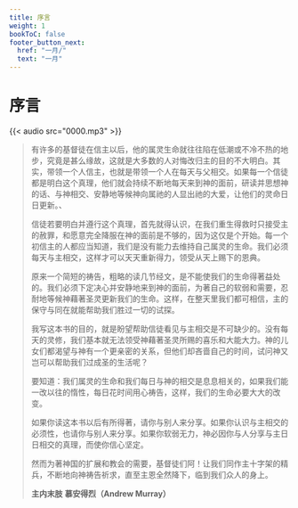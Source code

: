 ```yaml
---
title: 序言
weight: 1
bookToC: false
footer_button_next:
  href: "一月/"
  text: "一月"
---
```


# 序言

{{< audio src="0000.mp3" >}}

> 有许多的基督徒在信主以后，他的属灵生命就往往陷在低潮或不冷不热的地步，究竟是甚么缘故，这就是大多数的人对悔改归主的目的不大明白。其实，带领一个人信主，也就是带领一个人在每天与父相交。如果每一个信徒都是明白这个真理，他们就会持续不断地每天来到神的面前，研读并思想神的话、与神相交、安静地等候神向属祂的人显出祂的大爱，让他们的灵命日日更新。、
>
> 信徒若要明白并遵行这个真理，首先就得认识，在我们重生得救时只接受主的赦罪，和愿意完全降服在神的面前是不够的，因为这仅是个开始。每一个初信主的人都应当知道，我们是没有能力去维持自己属灵的生命。我们必须每天与主相交，这样才可以天天重新得力，领受从天上赐下的恩典。
>
> 原来一个简短的祷告，粗略的读几节经文，是不能使我们的生命得著益处的。我们必须下定决心并安静地来到神的面前，为著自己的软弱和需要，忍耐地等候神藉著圣灵更新我们的生命。这样，在整天里我们都可相信，主的保守与同在就能帮助我们胜过一切的试探。
>
> 我写这本书的目的，就是盼望帮助信徒看见与主相交是不可缺少的。没有每天的灵修，我们基本就无法领受神藉著圣灵所赐的喜乐和大能大力。神的儿女们都渴望与神有一个更亲密的关系，但他们却吝啬自己的时间，试问神又岂可以帮助我们过成圣的生活呢？
>
> 要知道：我们属灵的生命和我们每日与神的相交是息息相关的，如果我们能一改以往的惰性，每日花时间用心祷告，这样，我们的生命必要大大的改变。
>
> 如果你读这本书以后有所得著，请你与别人来分享。如果你认识与主相交的必须性，也请你与别人来分享。如果你软弱无力，神必因你与人分享与主日日相交的真理，而使你信心坚定。
>
> 然而为著神国的扩展和教会的需要，基督徒们阿！让我们同作主十字架的精兵，不断地向神祷告祈求，直至主恩全然降下，临到我们众人的身上。
>
> **主内末肢** **慕安得烈（Andrew Murray）**
